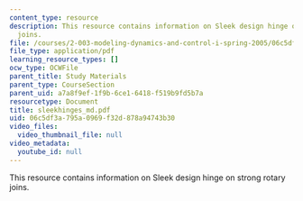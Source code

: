 ```yaml
---
content_type: resource
description: This resource contains information on Sleek design hinge on strong rotary
  joins.
file: /courses/2-003-modeling-dynamics-and-control-i-spring-2005/06c5df3a795a0969f32d878a94743b30_sleekhinges_md.pdf
file_type: application/pdf
learning_resource_types: []
ocw_type: OCWFile
parent_title: Study Materials
parent_type: CourseSection
parent_uid: a7a8f9ef-1f9b-6ce1-6418-f519b9fd5b7a
resourcetype: Document
title: sleekhinges_md.pdf
uid: 06c5df3a-795a-0969-f32d-878a94743b30
video_files:
  video_thumbnail_file: null
video_metadata:
  youtube_id: null
---
```

This resource contains information on Sleek design hinge on strong rotary joins.

